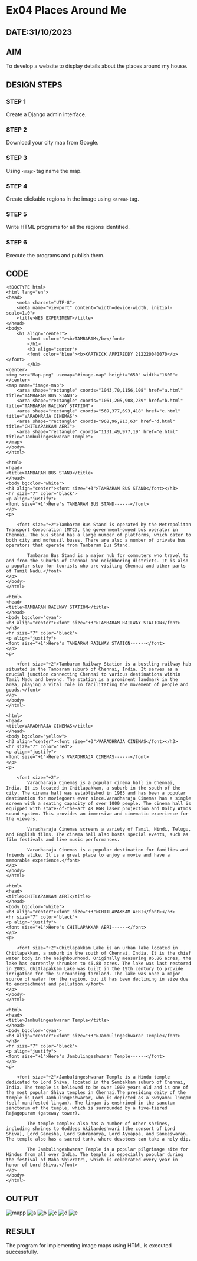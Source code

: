 # Ex04 Places Around Me
## DATE:31/10/2023
## AIM
To develop a website to display details about the places around my house.

## DESIGN STEPS

### STEP 1
Create a Django admin interface.

### STEP 2
Download your city map from Google.

### STEP 3
Using ```<map>``` tag name the map.

### STEP 4
Create clickable regions in the image using ```<area>``` tag.

### STEP 5
Write HTML programs for all the regions identified.

### STEP 6
Execute the programs and publish them.

## CODE
```
<!DOCTYPE html>
<html lang="en">
<head>
    <meta charset="UTF-8">
    <meta name="viewport" content="width=device-width, initial-scale=1.0">
    <title>WEB EXPERIMENT</title>
</head>
<body>
    <h1 align="center">
        <font color=""><b>TAMBARAM</b></font>
        </h1>
        <h3 align="center">
        <font color="blue"><b>KARTHICK APPIREDDY 212220040070</b></font>
        </h3>
<center>        
<img src="Map.png" usemap="#image-map" height="650" width="1600">
</center>
<map name="image-map">
    <area shape="rectangle" coords="1043,70,1156,108" href="a.html" title="TAMBARAM BUS STAND">
    <area shape="rectangle" coords="1061,205,908,239" href="b.html" title="TAMBARAM RAILWAY STATION">
    <area shape="rectangle" coords="569,377,693,418" href="c.html" title="VARADHRAJA CINEMAS">
    <area shape="rectangle" coords="968,96,913,63" href="d.html" title="CHITLAPAKKAM AERI">
    <area shape="rectangle" coords="1131,49,977,19" href="e.html" title="Jambulingeshwarar Temple">
</map>
</body>
</html>
```
```
<html>
<head>
<title>TAMBARAM BUS STAND</title>
</head>
<body bgcolor="white">
<h3 align="center"><font size="+3">TAMBARAM BUS STAND</font></h3>
<hr size="7" color="black">
<p align="justify">
<font size="+1">Here's TAMBARAM BUS STAND------</font>
</p>
<p>
    
    <font size="+2">Tambaram Bus Stand is operated by the Metropolitan Transport Corporation (MTC), the government-owned bus operator in Chennai. The bus stand has a large number of platforms, which cater to both city and mofussil buses. There are also a number of private bus operators that operate from Tambaram Bus Stand.

        Tambaram Bus Stand is a major hub for commuters who travel to and from the suburbs of Chennai and neighboring districts. It is also a popular stop for tourists who are visiting Chennai and other parts of Tamil Nadu.</font>
</p>
</body>
</html>
```
```
<html>
<head>
<title>TAMBARAM RAILWAY STATION</title>
</head>
<body bgcolor="cyan">
<h3 align="center"><font size="+3">TAMBARAM RAILWAY STATION</font></h3>
<hr size="7" color="black">
<p align="justify">
<font size="+1">Here's TAMBARAM RAILWAY STATION------</font>
</p>
<p>
    
    <font size="+2">Tambaram Railway Station is a bustling railway hub situated in the Tambaram suburb of Chennai, India. It serves as a crucial junction connecting Chennai to various destinations within Tamil Nadu and beyond. The station is a prominent landmark in the area, playing a vital role in facilitating the movement of people and goods.</font>
</p>
</body>
</html>
```
```
<html>
<head>
<title>VARADHRAJA CINEMAS</title>
</head>
<body bgcolor="yellow">
<h3 align="center"><font size="+3">VARADHRAJA CINEMAS</font></h3>
<hr size="7" color="red">
<p align="justify">
<font size="+1">Here's VARADHRAJA CINEMAS------</font>
</p>
<p>
    
    <font size="+2">
        Varadharaja Cinemas is a popular cinema hall in Chennai, India. It is located in Chitlapakkam, a suburb in the south of the city. The cinema hall was established in 1983 and has been a popular destination for moviegoers ever since.Varadharaja Cinemas has a single screen with a seating capacity of over 1000 people. The cinema hall is equipped with state-of-the-art 4K RGB laser projection and Dolby Atmos sound system. This provides an immersive and cinematic experience for the viewers.

        Varadharaja Cinemas screens a variety of Tamil, Hindi, Telugu, and English films. The cinema hall also hosts special events, such as film festivals and live music performances.
        
        Varadharaja Cinemas is a popular destination for families and friends alike. It is a great place to enjoy a movie and have a memorable experience.</font>
</p>
</body>
</html>
```
```
<html>
<head>
<title>CHITLAPAKKAM AERI</title>
</head>
<body bgcolor="white">
<h3 align="center"><font size="+3">CHITLAPAKKAM AERI</font></h3>
<hr size="7" color="black">
<p align="justify">
<font size="+1">Here's CHITLAPAKKAM AERI------</font>
</p>
<p>
    
    <font size="+2">Chitlapakkam Lake is an urban lake located in Chitlapakkam, a suburb in the south of Chennai, India. It is the chief water body in the neighbourhood. Originally measuring 86.86 acres, the lake has currently shrunken to 46.88 acres. The lake was last restored in 2003. Chitlapakkam Lake was built in the 19th century to provide irrigation for the surrounding farmland. The lake was once a major source of water for the region, but it has been declining in size due to encroachment and pollution.</font>
</p>
</body>
</html>
```
```
<html>
<head>
<title>Jambulingeshwarar Temple</title>
</head>
<body bgcolor="cyan">
<h3 align="center"><font size="+3">Jambulingeshwarar Temple</font></h3>
<hr size="7" color="black">
<p align="justify">
<font size="+1">Here's Jambulingeshwarar Temple------</font>
</p>
<p>
    
    <font size="+2">Jambulingeshwarar Temple is a Hindu temple dedicated to Lord Shiva, located in the Sembakkam suburb of Chennai, India. The temple is believed to be over 1000 years old and is one of the most popular Shiva temples in Chennai.The presiding deity of the temple is Lord Jambulingeshwarar, who is depicted as a Swayambu lingam (self-manifested lingam). The lingam is enshrined in the sanctum sanctorum of the temple, which is surrounded by a five-tiered Rajagopuram (gateway tower).

        The temple complex also has a number of other shrines, including shrines to Goddess Akilandeshwari (the consort of Lord Shiva), Lord Ganesha, Lord Subramanya, Lord Ayyappa, and Saneeswaran. The temple also has a sacred tank, where devotees can take a holy dip.
        
        The Jambulingeshwarar Temple is a popular pilgrimage site for Hindus from all over India. The temple is especially popular during the festival of Maha Shivratri, which is celebrated every year in honor of Lord Shiva.</font>
</p>
</body>
</html>
```

## OUTPUT

![mapp](https://github.com/KarthickAppireddy/NearMe/assets/107381090/432ac8db-e906-4dd3-a6ec-b2e9258166f9)
![a](https://github.com/KarthickAppireddy/NearMe/assets/107381090/6c3b5bd9-1063-4703-91bc-573d0d9c5bcd)
![b](https://github.com/KarthickAppireddy/NearMe/assets/107381090/f51867b3-8653-426e-8af0-a9aef1c4e25c)
![c](https://github.com/KarthickAppireddy/NearMe/assets/107381090/ed9ff5dc-cd12-428f-8c47-bb53fe7fc242)
![d](https://github.com/KarthickAppireddy/NearMe/assets/107381090/ee302c22-399b-45a5-917f-1bc017de91c7)
![e](https://github.com/KarthickAppireddy/NearMe/assets/107381090/a9f70bc8-16fb-4d37-a8b0-cc1acdaa6d16)







## RESULT
The program for implementing image maps using HTML is executed successfully.
